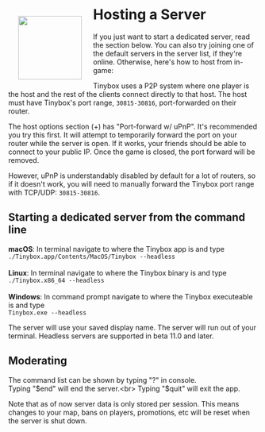 # Hosting a Server<img src=../.export_exclude/docs-hosting-icon.png align="left" width="128px" style="padding: 20px">

If you just want to start a dedicated server, read the section below. You can also try joining one of the default servers in the server list, if they're online. Otherwise, here's how to host from in-game:

Tinybox uses a P2P system where one player is the host and the rest of the clients connect directly to that host. The host must have Tinybox's port range, `30815-30816`, port-forwarded on their router.

The host options section (+) has "Port-forward w/ uPnP". It's recommended you try this first. It will attempt to temporarily forward the port on your router while the server is open. If it works, your friends should be able to connect to your public IP. Once the game is closed, the port forward will be removed.

However, uPnP is understandably disabled by default for a lot of routers, so if it doesn't work, you will need to manually forward the Tinybox port range with TCP/UDP: `30815-30816`.

## Starting a dedicated server from the command line

**macOS**: In terminal navigate to where the Tinybox app is and type <br>`./Tinybox.app/Contents/MacOS/Tinybox --headless`<br><br>
**Linux**: In terminal navigate to where the Tinybox binary is and type <br>`./Tinybox.x86_64 --headless`<br><br>
**Windows**: In command prompt navigate to where the Tinybox executeable is and type <br>`Tinybox.exe --headless`

The server will use your saved display name. The server will run out of your terminal. Headless servers are supported in beta 11.0 and later.

## Moderating

The command list can be shown by typing "?" in console.<br>
Typing "$end" will end the server.<br>
Typing "$quit" will exit the app.

Note that as of now server data is only stored per session. This means changes to your map, bans on players, promotions, etc will be reset when the server is shut down.

